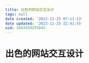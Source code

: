 ```yaml
---
title: 出色的网站交互设计
tags: null
date created: '2022-12-23 07:11:13'
date updated: '2023-11-25 22:41:55'
uid: 1683439293645
---
```


# 出色的网站交互设计
